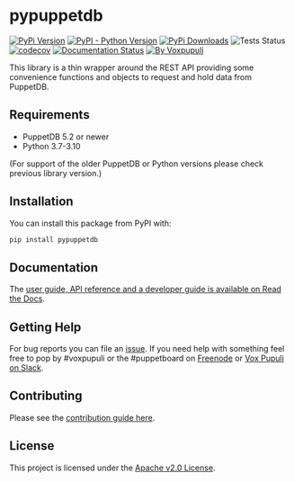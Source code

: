 # pypuppetdb

[![PyPi Version](https://img.shields.io/pypi/v/pypuppetdb)](https://pypi.org/project/pypuppetdb/)
[![PyPI - Python Version](https://img.shields.io/pypi/pyversions/pypuppetdb)](https://pypi.org/project/pypuppetdb/)
[![PyPi Downloads](https://img.shields.io/pypi/dm/pypuppetdb)](https://pypi.org/project/pypuppetdb/)
![Tests Status](https://github.com/voxpupuli/pypuppetdb/workflows/tests%20(unit)/badge.svg)
[![codecov](https://codecov.io/gh/voxpupuli/pypuppetdb/branch/master/graph/badge.svg?token=mOOj805A15)](https://codecov.io/gh/voxpupuli/pypuppetdb)
[![Documentation Status](https://readthedocs.org/projects/pypuppetdb/badge/?version=latest)](https://pypuppetdb.readthedocs.io/en/latest/?badge=latest)
[![By Voxpupuli](https://img.shields.io/badge/by-Vox%20Pupuli%20%F0%9F%A6%8A-ef902f.svg)](https://voxpupuli.org)

This library is a thin wrapper around the REST API providing some
convenience functions and objects to request and hold data from
PuppetDB.

## Requirements

* PuppetDB 5.2 or newer
* Python 3.7-3.10

(For support of the older PuppetDB or Python versions please check previous library version.)

## Installation

You can install this package from PyPI with:

```bash
pip install pypuppetdb
```

## Documentation

The [user guide, API reference and a developer guide is available on Read the Docs](https://pypuppetdb.readthedocs.io/en/latest/).

## Getting Help

For bug reports you can file an
[issue](https://github.com/voxpupuli/pypuppetdb/issues). If you need
help with something feel free to pop by \#voxpupuli or the \#puppetboard on
[Freenode](https://freenode.net) or [Vox Pupuli on Slack](https://puppetcommunity.slack.com/messages/voxpupuli/).

## Contributing

Please see the [contribution guide here](https://github.com/voxpupuli/pypuppetdb/blob/master/CONTRIBUTING.md).

## License

This project is licensed under the [Apache v2.0 License](https://github.com/voxpupuli/pypuppetdb/blob/master/LICENSE).
